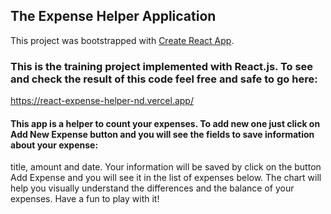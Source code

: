 ## The Expense Helper Application

This project was bootstrapped with [Create React App](https://github.com/facebook/create-react-app).

### This is the training project implemented with React.js. To see and check the result of this code feel free and safe to go here:<br>
https://react-expense-helper-nd.vercel.app/

#### This app is a helper to count your expenses. To add new one just click on Add New Expense button and you will see the fields to save information about your expense:<br>
title, amount and date. Your information will be saved by click on the button Add Expense and you will see it in the list of expenses below. The chart will help you visually understand the differences and the balance of your expenses. Have a fun to play with it!

